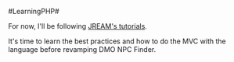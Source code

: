 #LearningPHP#

For now, I'll be following [JREAM's tutorials](http://jream.com/learning/videos/php-oop).

It's time to learn the best practices and how to do the MVC with the language before revamping DMO NPC Finder.